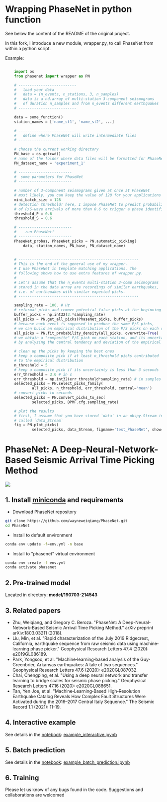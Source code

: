 # Wrapping PhaseNet in python function

See below the content of the README of the original project.

In this fork, I introduce a new module, wrapper.py, to call PhaseNet from within a python script.


Example:

```python

    import os
    from phasenet import wrapper as PN

    # --------------------------
    #   load your data 
    #   data = (n_events, n_stations, 3, n_samples)
    #   data is a nd.array of multi-station 3-component seismograms
    #   of duration n_samples and from n_events different earthquakes
    # --------------------------

    data = some_function()
    station_names = ['name_st1', 'name_st2', ...]

    # -------------------------
    #   define where PhaseNet will write intermediate files
    # -------------------------
    
    # choose the current working directory
    PN_base = os.getcwd()
    # name of the folder where data files will be formatted for PhaseNet
    PN_dataset_name = 'experiment_1'

    # ------------------------
    #  some parameters for PhaseNet
    # ------------------------
    
    # number of 3-component seismograms given at once at PhaseNet
    # most likely, you can keep the value of 128 for your applications
    mini_batch_size = 128
    # detection threshold! here, I impose PhaseNet to predict probabilities
    # of P/S-wave arrivals of more than 0.6 to trigger a phase identification
    threshold_P = 0.6
    threshold_S = 0.6

    # ------------------------
    #    run PhaseNet!
    # ------------------------
    PhaseNet_probas, PhaseNet_picks = PN.automatic_picking(
        data, station_names, PN_base, PN_dataset_name)

    
    # ------------------------------------------------------
    # This is the end of the general use of my wrapper.
    # I use PhaseNet in template matching applications. The
    # following shows how to use extra features of wrapper.py.
    #
    # Let's assume that the n_events multi-station 3-comp seismograms
    # stored in the data array are recordings of similar earthquakes,
    # i.e. of earthquakes with similar expected picks.
    # ------------------------------------------------------

    sampling_rate = 100. # Hz
    # reformat picks and remove potential false picks at the beginning
    buffer_picks = np.int32(3.*sampling_rate)
    all_picks = PN.get_all_picks(PhaseNet_picks, buffer_picks)
    # because each event is supposed to produce the same P/S picks,
    # we can build an empirical distribution of the P/S picks on each station
    all_picks = PN.fit_probability_density(all_picks, overwrite=True)
    # we obtain a "composite" P/S pick on each station, and its uncertainty,
    # by analyzing the central tendency and deviation of the empirical distribution

    # clean up the picks by keeping the best ones
    # keep a composite pick if at least n_threshold picks contributed
    # to the empirical distribution
    n_threshold = 5
    # keep a composite pick if its uncertainty is less than 3 seconds
    err_threshold = 3.0 # in s
    err_threshold = np.int32(err_threshold*sampling_rate) # in samples
    selected_picks = PN.select_picks_family(
            all_picks, n_threshold, err_threshold, central='mean')
    # convert picks to seconds
    selected_picks = PN.convert_picks_to_sec(
            selected_picks, BPMF.cfg.sampling_rate)

    # plot the results
    # first, I assume that you have stored `data` in an obspy.Stream instance,
    # called `data_Stream`
    fig = PN.plot_picks(
            selected_picks, data_Stream, figname='test_PhaseNet', show=True)

```


# PhaseNet: A Deep-Neural-Network-Based Seismic Arrival Time Picking Method

[![](https://github.com/wayneweiqiang/PhaseNet/workflows/documentation/badge.svg)](https://wayneweiqiang.github.io/PhaseNet)


## 1.  Install [miniconda](https://docs.conda.io/en/latest/miniconda.html) and requirements
- Download PhaseNet repository
```bash
git clone https://github.com/wayneweiqiang/PhaseNet.git
cd PhaseNet
```
- Install to default environment
```bash
conda env update -f=env.yml -n base
```
- Install to "phasenet" virtual environment
```bash
conda env create -f env.yml
conda activate phasenet
```

## 2. Pre-trained model
Located in directory: **model/190703-214543**

## 3. Related papers
- Zhu, Weiqiang, and Gregory C. Beroza. "PhaseNet: A Deep-Neural-Network-Based Seismic Arrival Time Picking Method." arXiv preprint arXiv:1803.03211 (2018).
- Liu, Min, et al. "Rapid characterization of the July 2019 Ridgecrest, California, earthquake sequence from raw seismic data using machine‐learning phase picker." Geophysical Research Letters 47.4 (2020): e2019GL086189.
- Park, Yongsoo, et al. "Machine‐learning‐based analysis of the Guy‐Greenbrier, Arkansas earthquakes: A tale of two sequences." Geophysical Research Letters 47.6 (2020): e2020GL087032.
- Chai, Chengping, et al. "Using a deep neural network and transfer learning to bridge scales for seismic phase picking." Geophysical Research Letters 47.16 (2020): e2020GL088651.
- Tan, Yen Joe, et al. "Machine‐Learning‐Based High‐Resolution Earthquake Catalog Reveals How Complex Fault Structures Were Activated during the 2016–2017 Central Italy Sequence." The Seismic Record 1.1 (2021): 11-19.

## 4. Interactive example
See details in the [notebook](https://github.com/wayneweiqiang/PhaseNet/blob/master/docs/example_interactive.ipynb): [example_interactive.ipynb](example_interactive.ipynb)


## 5. Batch prediction
See details in the [notebook](https://github.com/wayneweiqiang/PhaseNet/blob/master/docs/example_batch_prediction.ipynb): [example_batch_prediction.ipynb](example_batch_prediction.ipynb)

## 6. Training

Please let us know of any bugs found in the code. Suggestions and collaborations are welcomed

